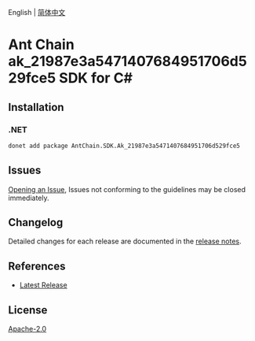 English | [简体中文](README-CN.md)

# Ant Chain ak_21987e3a5471407684951706d529fce5 SDK for C#

## Installation

### .NET

```bash
donet add package AntChain.SDK.Ak_21987e3a5471407684951706d529fce5
```

## Issues

[Opening an Issue](https://github.com/alipay/antchain-openapi-prod-sdk/issues/new), Issues not conforming to the guidelines may be closed immediately.

## Changelog

Detailed changes for each release are documented in the [release notes](./ChangeLog.md).

## References

* [Latest Release](https://github.com/alipay/antchain-openapi-prod-sdk/)

## License

[Apache-2.0](http://www.apache.org/licenses/LICENSE-2.0)
